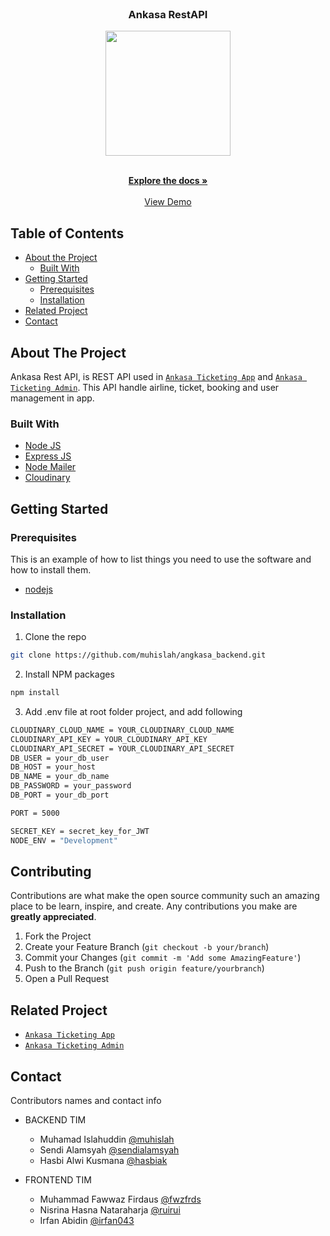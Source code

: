 <br />
<p align="center">

  <h3 align="center">Ankasa RestAPI</h3>
  <p align="center">
    <image align="center" width="200" src='./images/Angkasa Rest API.jpg' />
  </p>

  <p align="center">
    <br />
    <a href="https://github.com/muhislah/angkasa_backend"><strong>Explore the docs »</strong></a>
    <br />
    <br />
    <a href="https://ankasa-backend-api.herokuapp.com/">View Demo</a>
  </p>
</p>



<!-- TABLE OF CONTENTS -->
## Table of Contents

* [About the Project](#about-the-project)
  * [Built With](#built-with)
* [Getting Started](#getting-started)
  * [Prerequisites](#prerequisites)
  * [Installation](#installation)
* [Related Project](#related-project-backend)
* [Contact](#contact)



<!-- ABOUT THE PROJECT -->
## About The Project


Ankasa Rest API, is REST API used in [`Ankasa Ticketing App`](https://ankasa.vercel.app/) and [`Ankasa Ticketing Admin`](https://ankasa-admin-fwzfrds.vercel.app/). This API handle airline, ticket, booking and user management in app. 

### Built With

* [Node JS](https://nodejs.org/en/docs/)
* [Express JS](https://expressjs.com/)
* [Node Mailer](https://nodemailer.com/)
* [Cloudinary](https://cloudinary.com/)


<!-- GETTING STARTED -->
## Getting Started

### Prerequisites

This is an example of how to list things you need to use the software and how to install them.

* [nodejs](https://nodejs.org/en/download/)

### Installation

1. Clone the repo
```sh
git clone https://github.com/muhislah/angkasa_backend.git
```
2. Install NPM packages
```sh
npm install
```
3. Add .env file at root folder project, and add following
```sh
CLOUDINARY_CLOUD_NAME = YOUR_CLOUDINARY_CLOUD_NAME
CLOUDINARY_API_KEY = YOUR_CLOUDINARY_API_KEY 
CLOUDINARY_API_SECRET = YOUR_CLOUDINARY_API_SECRET
DB_USER = your_db_user
DB_HOST = your_host
DB_NAME = your_db_name
DB_PASSWORD = your_password
DB_PORT = your_db_port

PORT = 5000

SECRET_KEY = secret_key_for_JWT
NODE_ENV = "Development"

```




<!-- CONTRIBUTING -->
## Contributing

Contributions are what make the open source community such an amazing place to be learn, inspire, and create. Any contributions you make are **greatly appreciated**.

1. Fork the Project
2. Create your Feature Branch (`git checkout -b your/branch`)
3. Commit your Changes (`git commit -m 'Add some AmazingFeature'`)
4. Push to the Branch (`git push origin feature/yourbranch`)
5. Open a Pull Request



## Related Project
* [`Ankasa Ticketing App`](https://ankasa.vercel.app/)
* [`Ankasa Ticketing Admin`](https://ankasa-admin-fwzfrds.vercel.app/)


<!-- CONTACT -->
## Contact

Contributors names and contact info

* BACKEND TIM
  * Muhamad Islahuddin [@muhislah](https://github.com/muhislah)
  * Sendi Alamsyah [@sendialamsyah](https://github.com/muhislah)
  * Hasbi Alwi Kusmana [@hasbiak](https://github.com/muhislah)

* FRONTEND TIM
  * Muhammad Fawwaz Firdaus [@fwzfrds](https://github.com/fwzfrds)
  * Nisrina Hasna Nataraharja [@ruirui](https://github.com/fwzfrds)
  * Irfan Abidin [@irfan043](https://github.com/fwzfrds)
